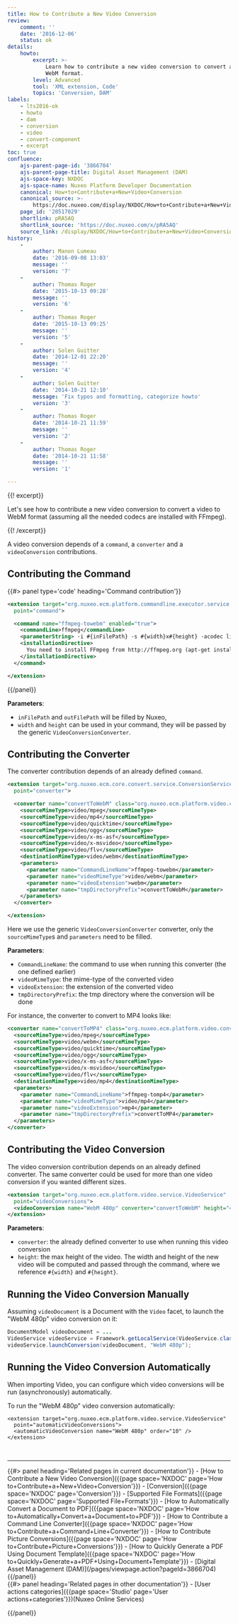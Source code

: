 ```yaml
---
title: How to Contribute a New Video Conversion
review:
    comment: ''
    date: '2016-12-06'
    status: ok
details:
    howto:
        excerpt: >-
            Learn how to contribute a new video conversion to convert a video to
            WebM format.
        level: Advanced
        tool: 'XML extension, Code'
        topics: 'Conversion, DAM'
labels:
    - lts2016-ok
    - howto
    - dam
    - conversion
    - video
    - convert-component
    - excerpt
toc: true
confluence:
    ajs-parent-page-id: '3866704'
    ajs-parent-page-title: Digital Asset Management (DAM)
    ajs-space-key: NXDOC
    ajs-space-name: Nuxeo Platform Developer Documentation
    canonical: How+to+Contribute+a+New+Video+Conversion
    canonical_source: >-
        https://doc.nuxeo.com/display/NXDOC/How+to+Contribute+a+New+Video+Conversion
    page_id: '20517029'
    shortlink: pRA5AQ
    shortlink_source: 'https://doc.nuxeo.com/x/pRA5AQ'
    source_link: /display/NXDOC/How+to+Contribute+a+New+Video+Conversion
history:
    -
        author: Manon Lumeau
        date: '2016-09-08 13:03'
        message: ''
        version: '7'
    -
        author: Thomas Roger
        date: '2015-10-13 09:28'
        message: ''
        version: '6'
    -
        author: Thomas Roger
        date: '2015-10-13 09:25'
        message: ''
        version: '5'
    -
        author: Solen Guitter
        date: '2014-12-01 22:20'
        message: ''
        version: '4'
    -
        author: Solen Guitter
        date: '2014-10-21 12:10'
        message: 'Fix typos and formatting, categorize howto'
        version: '3'
    -
        author: Thomas Roger
        date: '2014-10-21 11:59'
        message: ''
        version: '2'
    -
        author: Thomas Roger
        date: '2014-10-21 11:58'
        message: ''
        version: '1'

---
```

{{! excerpt}}

Let's see how to contribute a new video conversion to convert a video to WebM format (assuming all the needed codecs are installed with FFmpeg).

{{! /excerpt}}

A video conversion depends of a `command`, a `converter`&nbsp;and a `videoConversion`&nbsp;contributions.

## Contributing the Command

{{#> panel type='code' heading='Command contribution'}}

```xml
<extension target="org.nuxeo.ecm.platform.commandline.executor.service.CommandLineExecutorComponent"
  point="command">

  <command name="ffmpeg-towebm" enabled="true">
    <commandLine>ffmpeg</commandLine>
    <parameterString> -i #{inFilePath} -s #{width}x#{height} -acodec libvorbis -v 0 #{outFilePath}</parameterString>
    <installationDirective>
      You need to install FFmpeg from http://ffmpeg.org (apt-get install ffmpeg)
    </installationDirective>
  </command>

</extension>
```

{{/panel}}

**Parameters**:

*   `inFilePath`&nbsp;and `outFilePath` will be filled by Nuxeo,
*   `width` and `height` can be used in your command, they will be passed by the generic `VideoConversionConverter`.

## Contributing the Converter

The converter contribution depends of an already defined `command`.

```xml
<extension target="org.nuxeo.ecm.core.convert.service.ConversionServiceImpl"
  point="converter">

  <converter name="convertToWebM" class="org.nuxeo.ecm.platform.video.convert.VideoConversionConverter">
    <sourceMimeType>video/mpeg</sourceMimeType>
    <sourceMimeType>video/mp4</sourceMimeType>
    <sourceMimeType>video/quicktime</sourceMimeType>
    <sourceMimeType>video/ogg</sourceMimeType>
    <sourceMimeType>video/x-ms-asf</sourceMimeType>
    <sourceMimeType>video/x-msvideo</sourceMimeType>
    <sourceMimeType>video/flv</sourceMimeType>
    <destinationMimeType>video/webm</destinationMimeType>
    <parameters>
      <parameter name="CommandLineName">ffmpeg-towebm</parameter>
      <parameter name="videoMimeType">video/webm</parameter>
      <parameter name="videoExtension">webm</parameter>
      <parameter name="tmpDirectoryPrefix">convertToWebM</parameter>
    </parameters>
  </converter>

</extension>
```

Here we use the generic `VideoConversionConverter`&nbsp;converter, only the `sourceMimeType`s and `parameters` need to be filled.

**Parameters**:

*   `CommandLineName`: the command to use when running this converter (the one defined earlier)
*   `videoMimeType`: the mime-type of the converted video
*   `videoExtension`: the extension of the converted video
*   `tmpDirectoryPrefix`: the tmp directory where the conversion will be done

For instance, the converter to convert to MP4 looks like:

```xml
<converter name="convertToMP4" class="org.nuxeo.ecm.platform.video.convert.VideoConversionConverter">
  <sourceMimeType>video/mpeg</sourceMimeType>
  <sourceMimeType>video/webm</sourceMimeType>
  <sourceMimeType>video/quicktime</sourceMimeType>
  <sourceMimeType>video/ogg</sourceMimeType>
  <sourceMimeType>video/x-ms-asf</sourceMimeType>
  <sourceMimeType>video/x-msvideo</sourceMimeType>
  <sourceMimeType>video/flv</sourceMimeType>
  <destinationMimeType>video/mp4</destinationMimeType>
  <parameters>
    <parameter name="CommandLineName">ffmpeg-tomp4</parameter>
    <parameter name="videoMimeType">video/mp4</parameter>
    <parameter name="videoExtension">mp4</parameter>
    <parameter name="tmpDirectoryPrefix">convertToMP4</parameter>
  </parameters>
</converter>
```

## Contributing the Video Conversion

The video conversion contribution depends on an already defined converter. The same converter could be used for more than one video conversion if you wanted different sizes.

```xml
<extension target="org.nuxeo.ecm.platform.video.service.VideoService"
  point="videoConversions">
  <videoConversion name="WebM 480p" converter="convertToWebM" height="480"/>
</extension>
```

**Parameters**:

*   `converter`: the already defined converter to use when running this video conversion
*   `height`: the max height of the video. The width and height of the new video will be computed and passed through the command, where we reference `#{width}` and `#{height}`.

## Running the Video Conversion Manually

Assuming `videoDocument`&nbsp;is a Document with the `Video` facet, to launch the "WebM 480p" video conversion on it:

```java
DocumentModel videoDocument = ...
VideoService videoService = Framework.getLocalService(VideoService.class);
videoService.launchConversion(videoDocument, "WebM 480p");
```

## Running the Video Conversion Automatically

When importing Video, you can configure which video conversions will be run (asynchronously) automatically.

To run the "WebM 480p" video conversion automatically:

```
<extension target="org.nuxeo.ecm.platform.video.service.VideoService"
  point="automaticVideoConversions">
  <automaticVideoConversion name="WebM 480p" order="10" />
</extension>
```

&nbsp;

* * *

<div class="row" data-equalizer data-equalize-on="medium"><div class="column medium-6">{{#> panel heading='Related pages in current documentation'}}
- [How to Contribute a New Video Conversion]({{page space='NXDOC' page='How to+Contribute+a+New+Video+Conversion'}})
- [Conversion]({{page space='NXDOC' page='Conversion'}})
- [Supported File Formats]({{page space='NXDOC' page='Supported File+Formats'}})
- [How to Automatically Convert a Document to PDF]({{page space='NXDOC' page='How to+Automatically+Convert+a+Document+to+PDF'}})
- [How to Contribute a Command Line Converter]({{page space='NXDOC' page='How to+Contribute+a+Command+Line+Converter'}})
- [How to Contribute Picture Conversions]({{page space='NXDOC' page='How to+Contribute+Picture+Conversions'}})
- [How to Quickly Generate a PDF Using Document Template]({{page space='NXDOC' page='How to+Quickly+Generate+a+PDF+Using+Document+Template'}})
- [Digital Asset Management (DAM)](/pages/viewpage.action?pageId=3866704)
{{/panel}}</div><div class="column medium-6">
{{#> panel heading='Related pages in other documentation'}}
- [User actions categories]({{page space='Studio' page='User actions+categories'}})<span class="smalltext">(Nuxeo Online Services)</span>

{{/panel}}</div></div>
